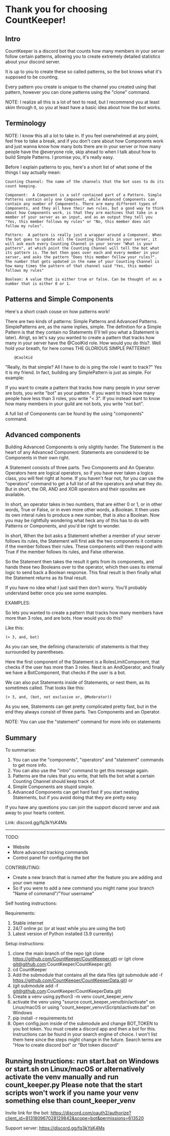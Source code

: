  # Thank you for choosing CountKeeper!
 
## Intro
CountKeeper is a discord bot that counts how many members in your server follow certain patterns, allowing you to create extremely detailed statistics about your discord server.

It is up to you to create these so called patterns, so the bot knows what it's supposed to be counting.

Every pattern you create is unique to the channel you created using that pattern, however you can clone patterns using the "clone" command.

NOTE: I realize all this is a lot of text to read, but I recommend you at least skim through it, so you at least have a basic idea about how the bot works.

## Terminology

NOTE: I know this all a lot to take in. If you feel overwhelmed at any point, feel free to take a break, and if you don't care about how Components work and just wanna know how many bots there are in your server or how many people have the @everyone role, skip ahead to when I talk about how to build Simple Patterns. I promise you, it's really easy.
        
Before I explain patterns to you, here's a short list of what some of the things I say actually mean:
    
    Counting Channel: The name of the channels that the bot uses to do its count keeping.
    
    Component:  A Component is a self contained part of a Pattern. Simple Patterns contain only one Component, while Advanced Components can contain any number of Components. There are many different types of Components, and they all have their own rules, but a good way to think about how Components work, is that they are machines that take in a member of your server as an input, and as an output they tell you "Yes, this member follows my rules" or "No, this member does not follow my rules".
    
    Pattern:  A pattern is really just a wrapper around a Component. When the bot goes to update all the Counting Channels in your server, it will ask each every Counting Channel in your server "What is your pattern", at which point the Counting Channel will tell the bot what its pattern is. The bot then goes over each and every member in your server, and asks the pattern "Does this member follow your rules?". The number that gets updated in the name of your Counting Channel is how many times the pattern of that channel said "Yes, this member follows my rules"
    
    Boolean: A value that is either true or false. Can be thought of as a number that is either 0 or 1.
    
## Patterns and Simple Components

Here's a short crash couse on how patterns work!

There are two kinds of patterns: Simple Patterns and Advanced Patterns.
SimplePatterns are, as the name inplies, simple.
The definition for a Simple Pattern is that they contain no Statements (I'll tell you what a Statement is later).
Alrigt, so let's say you wanted to create a pattern that tracks how many in your server have the @CoolKid role. How would you do this?.
Well hold your breath, for here comes THE GLORIOUS SIMPLE PATTERN!!!

        @CoolKid


"Really, its that simple? All I have to do is ping the role I want to track?"
Yes it is my friend. In fact, building any SimplePattern is just as simple. For example:

If you want to create a pattern that tracks how many people in your server are bots, you write "bot" as your pattern.
If you want to track how many people have less than 3 roles, you write "< 3".
If you instead want to know how many members in your guild are not bots, you write "not bot".

A full list of Components can be found by the using "components" command.

## Advanced components

Building Advanced Components is only slightly harder. The Statement is the heart of any Advanced Component. Statements are considered to be Components in their own right.

A Statement consists of three parts. Two Components and An Operator. Operators here are logical operators, so if you have ever taken a logics class, you will feel right at home. If you haven't fear not, for you can use the "operators" command to get a full list of all the operators and what they do. But in short, the OR, AND and XOR operators and their oposites are available.

In short, an operator takes in two numbers, that are either 0 or 1, or in other words, True or False, or in even more other words, a Boolean. It then uses its own interal rules to produce a new number, that is also a Boolean. Now you may be rightfully wondering what heck any of this has to do with Patterns or Components, and you'd be right to wonder.

In short, When the bot asks a Statement whether a member of your server follows its rules, the Statement will first ask the two components it contains if the member follows their rules. These components will then respond with True if the member follows its rules, and False otherwise.

So the Statement then takes the result it gets from its components, and hands these two Booleans over to the operator, which then uses its internal logic to send back a Boolean response. This final result is then finally what the Statement returns as its final result.

If you have no idea what I just said then don't worry. You'll probably understand better once you see some examples.


EXAMPLES:

So lets you wanted to create a pattern that tracks how many members have more than 3 roles, and are bots. How would you do this?

Like this:
        
    (> 3, and, bot)
        
As you can see, the defining characteristic of statements is that they surrounded by parentheses.

Here the first component of the Statement is a RolesLimitComponent, that checks if the user has more than 3 roles. Next is an AndOperator, and finally we have a BotComponent, that checks if the user is a bot.


We can also put Statements inside of Statements, or nest them, as its sometimes called. That looks like this:

    (> 3, and, (bot, not exclusive or, @Moderator))
 
As you see, Statements can get pretty complicated pretty fast, but in the end they always consist of three parts. Two Components and an Operator.

NOTE: You can use the "statement" command for more info on statements


## Summary

To summarise:
  1. You can use the "components", "operators" and "statement" commands to get more info.
  2. You can also use the "intro" command to get this message again.
  3. Patterns are the rules that you write, that tells the bot what a certain Counting Channel should keep track of.
  4. Simple Components are stupid simple.
  5. Advanced Components can get hard fast if you start nesting Statements, but if you avoid doing that they are pretty easy.
  
If you have any questions you can join the support discord server and ask away to your hearts content.

Link: discord.gg/fq3kYsK4Ms

    
-----------------------------------------------------------------------

TODO:
- Website
- More advanced tracking commands
- Control panel for configuring the bot


CONTRIBUTING:
- Create a new branch that is named after the feature you are adding and your own name
- So if you were to add a new command you might name your branch "Name of command"/"Your username"


Self hosting instructions:

Requirements:
1. Stable internet
2. 24/7 online pc (or at least while you are using the bot)
3. Latest version of Python installed (3.9 currently)


Setup instructions:

1. clone the main branch of the repo (git clone https://github.com/CountKeeper/CountKeeper.git) or (git clone git@github.com:CountKeeper/CountKeeper.git)
2. cd CountKeeper
3. Add the submodule that contains all the data files (git submodule add -f https://github.com/CountKeeper/CountKeeperData.git) or 
4. (git submodule add -f git@github.com:CountKeeper/CountKeeperData.git)
5. Create a venv using python3 -m venv count_keeper_venv
6. activate the venv using "source count_keeper_venv/bin/activate" on Linux/macOS or using "count_keeper_venvv\Scripts\activate.bat" on Windows
7. pip install -r requirements.txt
9. Open config.json inside of the submodule and change BOT_TOKEN to you bot token. You must create a discord app and then a bot for this. Instructions can be found in your search engine of choice. I won't list them here since the steps might change in the future. Search terms are "How to create discord bot" or "Bot token discord"

Running Instructions:
run start.bat on Windows or start.sh on Linux/macOS or alternatively activate the venv manually and run count_keeper.py
Please note that the start scripts won't work if you name your venv something else than count_keeper_venv
----------------------------------------------------------------------

Invite link for the bot:
https://discord.com/oauth2/authorize?client_id=813180967028129842&scope=bot&permissions=613520

Support server:
https://discord.gg/fq3kYsK4Ms
